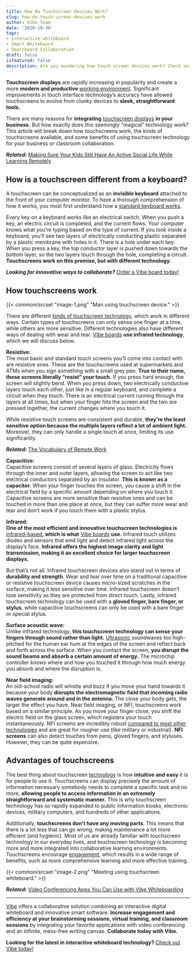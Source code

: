 ```yaml
---
title: How Do Touchscreen Devices Work?
slug: how-do-touch-screen-devices-work
author: Vibe Team
date: '2020-10-30'
tags:
- interactive whiteboard
- Smart Whiteboard
- Smartboard Collaboration
draft: false
isfeatured: false
description: Are you wondering how touch screen devices work? Check out our guide on touch screen devices and how they work.
---
```


**Touchscreen displays** are rapidly increasing in popularity and create a more **modern and productive** [working environment](https://vibe.us/lp/scenario-professional-services/)**.** Significant improvements in touch interface technology’s accuracy have allowed touchscreens to evolve from clunky devices to **sleek, straightforward tools.**

There are many reasons for **integrating** [touchscreen displays](https://midshire.co.uk/audio-visual/equipment/interactive-screen/) **in your business.** But how exactly does this seemingly “magical” technology work? This article will break down how touchscreens work, the kinds of touchscreens available, and some benefits of using touchscreen technology for your business or classroom collaboration. 

***Related:*** [Making Sure Your Kids Still Have An Active Social Life While Learning Remotely](https://vibe.us/blog/making-sure-your-kids-still-have-an-active-social-life-while-learning-remotely/)

## How is a touchscreen different from a keyboard?

A touchscreen can be conceptualized as an **invisible keyboard** attached to the front of your computer monitor. To have a thorough comprehension of how it works, you must first understand how a [standard keyboard works](https://www.explainthatstuff.com/computerkeyboards.html).

Every key on a keyboard works like an electrical switch. When you push a key, an electric circuit is completed, and the current flows. Your computer knows what you’re typing based on the type of current. If you look inside a keyboard, you’ll see two layers of electrically conducting plastic separated by a plastic membrane with holes in it. There is a hole under each key. When you press a key, the top conductor layer is pushed down towards the bottom layer, so the two layers touch through the hole, completing a circuit. **Touchscreens work on this premise, but with different technology.** 

***Looking for innovative ways to collaborate?*** [Order a Vibe board today!](https://vibe.us/order/)

## How touchscreens work

{{< common/srcset "image-1.png" "Man using touchscreen device." >}}

There are different [kinds of touchscreen technology,](https://scienceline.org/2012/01/okay-but-how-do-touch-screens-actually-work/) which work in different ways. Certain types of touchscreens can only sense one finger at a time, while others are more sensitive. Different technologies also have different ways of dealing with wear and tear. [Vibe boards](https://vibe.us/software/) **use infrared technology**, which we will discuss below. 

**Resistive:**  
The most basic and standard touch screens you’ll come into contact with are resistive ones. These are the touchscreens used at supermarkets and ATMs when you sign something with a small grey pen. **True to their name, these screens literally “resist” your touch.** If you press hard enough, the screen will slightly bend. When you press down, two electrically conductive layers touch each other, just like in a regular keyboard, and complete a circuit when they touch. There is an electrical current running through the layers at all times, but when your finger hits the screen and the two are pressed together, the current changes where you touch it.

While resistive touch screens are consistent and durable, **they’re the least sensitive option because the multiple layers reflect a lot of ambient light.** Moreover, they can only handle a single touch at once, limiting its use significantly. 

***Related:*** [The Vocabulary of Remote Work](https://vibe.us/blog/the-vocabulary-of-remote-work/)

**Capacitive:**  
Capacitive screens consist of several layers of glass. Electricity flows through the inner and outer layers, allowing the screen to act like two electrical conductors separated by an insulator. **This is known as a capacitor.** When your finger touches the screen, you cause a shift in the electrical field by a specific amount depending on where you touch it. Capacitive screens are more sensitive than resistive ones and can be touched in more than one place at once, but they can suffer more wear and tear and don’t work if you touch them with a plastic stylus. 

**Infrared:**  
**One of the most efficient and innovative touchscreen technologies is** [infrared-based](http://www.nelson-miller.com/pros-cons-infrared-touchscreen-technology/#:~:text=Infrared%20touchscreen%20devices%2C%20on%20the,gloved%20finger%2C%20stylus%20and%20more.)**, which is what** [Vibe boards](https://vibe.us/hardware/) **use.** Infrared touch utilizes diodes and sensors that emit light and detect infrared light across the display’s face. **Infrared offers the highest image clarity and light transmission, making it an excellent choice for larger touchscreen displays.**

But that’s not all. Infrared touchscreen devices also stand out in terms of **durability and strength**. Wear and tear over time on a traditional capacitive or resistive touchscreen device causes micro-sized scratches in the surface, making it less sensitive over time. Infrared touchscreen doesn’t lose sensitivity as they are protected from direct touch. Lastly, infrared touchscreen technology can be used with a **gloved finger, bare finger, or stylus**, while capacitive touchscreens can only be used with a bare finger or special stylus.

**Surface acoustic wave:**  
Unlike infrared technology, **this touchscreen technology can sense your fingers through sound rather than light.** [Ultrasonic](https://www.explainthatstuff.com/ultrasound.html) soundwaves too high-pitched for the human ear hum at the edges of the screen and reflect back and forth across the surface. When you contact the screen, **you disrupt the sound beams and absorb a certain amount of energy.** The microchip controller knows where and how you touched it through how much energy you absorb and where the disruption is.

**Near field imaging:**  
An old-school radio will whistle and buzz if you move your hand towards it because your body **disrupts the electromagnetic field that incoming radio waves generate around and in the antenna.** The close your body gets, the larger the effect you have. Near field imaging, or NFI, touchscreens work based on a similar principle. As you move your finger close, you shift the electric field on the glass screen, which registers your touch instantaneously. NFI screens are incredibly robust [compared to most other technologies](https://vibe.us/comparison/) and are great for rougher use (like military or industrial). **NFI screens** can also detect touches from pens, gloved fingers, and styluses. However, they can be quite expensive. 

## Advantages of touchscreens

The best thing about touchscreen [technology](https://vibe.us/lp/scenario-technology/) is how **intuitive and easy** it is for people to use it. Touchscreens can display precisely the amount of information necessary somebody needs to complete a specific task and no more, **allowing people to access information in an extremely straightforward and systematic manner.** This is why touchscreen technology has so rapidly expanded to public information kiosks, electronic devices, military computers, and hundreds of other applications.

Additionally, **touchscreens don’t have any moving parts**. This means that there is a lot less that can go wrong, making maintenance a lot more efficient (and hygienic). Most of us are already familiar with touchscreen technology in our everyday lives, and touchscreen technology is becoming more and more integrated into collaborative learning environments. Touchscreens encourage [engagement,](https://www.sciencedirect.com/science/article/pii/S0747563217301991) which results in a wide range of benefits, such as more comprehensive learning and more effective training. 

{{< common/srcset "image-2.png" "Meeting using touchscreen whiteboard." >}}

***Related:*** [Video Conferencing Apps You Can Use with Vibe Whiteboarding](https://vibe.us/blog/video-conferencing-apps-with-whiteboard/)



---

[Vibe](https://vibe.us/) offers a collaborative solution combining an interactive digital whiteboard and innovative smart software. **Increase engagement and efficiency at your brainstorming sessions, virtual training, and classroom sessions** by integrating your favorite applications with video conferencing and an infinite, mess-free writing canvas. **Collaborate today with Vibe.**

**Looking for the latest in interactive whiteboard technology?** [Check out Vibe today!](https://vibe.us/order/)
